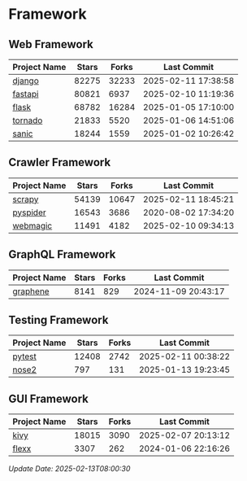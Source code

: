 # Framework

## Web Framework
| Project Name | Stars | Forks | Last Commit |
| ------------ | ----- | ----- | ----------- |
| [django](https://github.com/django/django) | 82275 | 32233 | 2025-02-11 17:38:58 |
| [fastapi](https://github.com/fastapi/fastapi) | 80821 | 6937 | 2025-02-10 11:19:36 |
| [flask](https://github.com/pallets/flask) | 68782 | 16284 | 2025-01-05 17:10:00 |
| [tornado](https://github.com/tornadoweb/tornado) | 21833 | 5520 | 2025-01-06 14:51:06 |
| [sanic](https://github.com/sanic-org/sanic) | 18244 | 1559 | 2025-01-02 10:26:42 |

## Crawler Framework
| Project Name | Stars | Forks | Last Commit |
| ------------ | ----- | ----- | ----------- |
| [scrapy](https://github.com/scrapy/scrapy) | 54139 | 10647 | 2025-02-11 18:45:21 |
| [pyspider](https://github.com/binux/pyspider) | 16543 | 3686 | 2020-08-02 17:34:20 |
| [webmagic](https://github.com/code4craft/webmagic) | 11491 | 4182 | 2025-02-10 09:34:13 |

## GraphQL Framework
| Project Name | Stars | Forks | Last Commit |
| ------------ | ----- | ----- | ----------- |
| [graphene](https://github.com/graphql-python/graphene) | 8141 | 829 | 2024-11-09 20:43:17 |

## Testing Framework
| Project Name | Stars | Forks | Last Commit |
| ------------ | ----- | ----- | ----------- |
| [pytest](https://github.com/pytest-dev/pytest) | 12408 | 2742 | 2025-02-11 00:38:22 |
| [nose2](https://github.com/nose-devs/nose2) | 797 | 131 | 2025-01-13 19:23:45 |

## GUI Framework
| Project Name | Stars | Forks | Last Commit |
| ------------ | ----- | ----- | ----------- |
| [kivy](https://github.com/kivy/kivy) | 18015 | 3090 | 2025-02-07 20:13:12 |
| [flexx](https://github.com/flexxui/flexx) | 3307 | 262 | 2024-01-06 22:16:26 |

*Update Date: 2025-02-13T08:00:30*